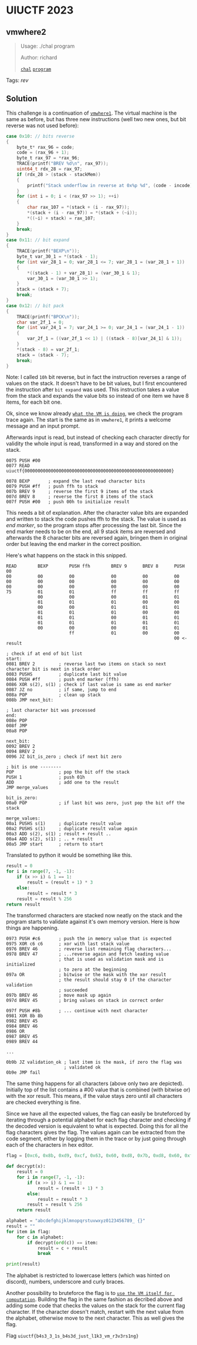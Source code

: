 # UIUCTF 2023

## vmwhere2

> Usage: ./chal program
>
>  Author: richard
>
> [`chal`](chal)
> [`program`](program)

Tags: _rev_

## Solution
This challenge is a continuation of [`vmwhere1`](../vmwhere1/README.md). The virtual machine is the same as before, but has three new instructions (well two new ones, but bit reverse was not used before):

```c
case 0x10: // bits reverse
{
	byte_t* rax_96 = code;
	code = (rax_96 + 1);
	byte_t rax_97 = *rax_96;
	TRACE(printf("BREV %d\n", rax_97));
	uint64_t rdx_28 = rax_97;
	if (rdx_28 > (stack - stackMem))
	{
		printf("Stack underflow in reverse at 0x%p %d", (code - incode), rdx_28);
	}
	for (int i = 0; i < (rax_97 >> 1); ++i)
	{
		char rax_107 = *(stack + (i - rax_97));
		*(stack + (i - rax_97)) = *(stack + (~i));
		*((~i) + stack) = rax_107;
	}
	break;
}
case 0x11: // bit expand
{
	TRACE(printf("BEXP\n"));
	byte_t var_30_1 = *(stack - 1);
	for (int var_28_1 = 0; var_28_1 <= 7; var_28_1 = (var_28_1 + 1))
	{
		*((stack - 1) + var_28_1) = (var_30_1 & 1);
		var_30_1 = (var_30_1 >> 1);
	}
	stack = (stack + 7);
	break;
}
case 0x12: // bit pack
{
	TRACE(printf("BPCK\n"));
	char var_2f_1 = 0;
	for (int var_24_1 = 7; var_24_1 >= 0; var_24_1 = (var_24_1 - 1))
	{
		var_2f_1 = ((var_2f_1 << 1) | ((stack - 8)[var_24_1] & 1));
	}
	*(stack - 8) = var_2f_1;
	stack = (stack - 7);
	break;
}
```

Note: I called `10h` bit reverse, but in fact the instruction reverses a range of values on the stack. It doesn't have to be bit values, but I first encountered the instruction after `bit expand` was used. This instruction takes a value from the stack and expands the value bits so instead of one item we have 8 items, for each bit one.

Ok, since we know already [`what the VM is doing`](../vmwhere1/README.md), we check the program trace again. The start is the same as in `vmwhere1`, it prints a welcome message and an input prompt. 

Afterwards input is read, but instead of checking each character directly for validity the whole input is read, transformed in a way and stored on the stack.

```
0075 PUSH #00
0077 READ
uiuctf{00000000000000000000000000000000000000000000000000000000}

0078 BEXP		; expand the last read character bits
0079 PUSH #ff	; push ffh to stack
007b BREV 9		; reverse the first 9 items of the stack
007d BREV 8		; reverse the first 8 items of the stack
007f PUSH #00	; push 00h to initialize result
```

This needs a bit of explanation. After the character value bits are expanded and written to stack the code pushes ffh to the stack. The value is used as *end marker*, so the program stops after processing the last bit. Since the end marker needs to be on the end, all 9 stack items are reversed and afterwards the 8 character bits are reversed again, bringen them in original order but leaving the end marker in the correct position.

Here's what happens on the stack in this snipped.

```
READ		BEXP		PUSH ffh		BREV 9		BREV 8		PUSH 00
00			00			00				00			00			00
00			00			00				00			00			00
00			00			00				00			00			00
75			01			01				ff			ff			ff
			00			00				00			01			01
			01			01				01			00			00
			00			00				01			01			01
			01			01				01			00			00
			01			01				00			01			01
			01			01				01			01			01
			00			00				00			01			01
						ff				01			00			00
																00 <- result
```

```
; check if at end of bit list
start:
0081 BREV 2			; reverse last two items on stack so next character bit is next in stack order
0083 PUSHS			; duplicate last bit value
0084 PUSH #ff		; push end marker (ffh)
0086 XOR s(2), s(1)	; check if last value is same as end marker
0087 JZ no			; if same, jump to end
008a POP			; clean up stack
008b JMP next_bit:

; last character bit was processed
end:
008e POP
008f JMP
00a8 POP

next_bit:
0092 BREV 2
0094 BREV 2 
0096 JZ bit_is_zero	; check if next bit zero

; bit is one --------
POP					; pop the bit off the stack
PUSH 1				; push 01h
ADD					; add one to the result
JMP merge_values

bit_is_zero:
00a0 POP			; if last bit was zero, just pop the bit off the stack

merge_values:
00a1 PUSHS s(1)		; duplicate result value
00a2 PUSHS s(1)		; duplicate result value again
00a3 ADD s(2), s(1) ; result + result ..
00a4 ADD s(2), s(1)	; .. + result
00a5 JMP start		; return to start
```

Translated to python it would be something like this.

```python
result = 0
for i in range(7, -1, -1):
	if (x >> i) & 1 == 1:
		result = (result + 1) * 3
	else:
		result = result * 3
	result = result % 256
return result
```

The transformed characters are stacked now neatly on the stack and the program starts to validate against it's own memory version. Here is how things are happening.

```
0973 PUSH #c6		; push the in memory value that is expected
0975 XOR c6 c6		; xor with last stack value
0976 BREV 46		; reverse list remaining flag characters...
0978 BREV 47		; ...reverse again and fetch leading value 
					; that is used as validation mask and is initialized
					; to zero at the beginning
097a OR				; bitwise or the mask with the xor result
					; the result should stay 0 if the character validation
					; succeeded
097b BREV 46		; move mask up again
097d BREV 45		; bring values on stack in correct order

097f PUSH #8b		; ... continue with next character
0981 XOR 8b 8b
0982 BREV 45
0984 BREV 46
0986 OR
0987 BREV 45
0989 BREV 44

...

0b9b JZ validation_ok ; last item is the mask, if zero the flag was 
					  ; validated ok
0b9e JMP fail
```

The same thing happens for all characters (above only two are depicted). Initially top of the list contains a #00 value that is combined (with bitwise or) with the xor result. This means, if the value stays zero until all characters are checked everything is fine.

Since we have all the expected values, the flag can easily be bruteforced by iterating through a potential alphabet for each flag character and checking if the decoded version is equivalent to what is expected. Doing this for all the flag characters gives the flag. The values again can be extracted from the code segment, either by logging them in the trace or by just going through each of the characters in hex editor.

```python
flag = [0xc6, 0x8b, 0xd9, 0xcf, 0x63, 0x60, 0xd8, 0x7b, 0xd8, 0x60, 0xf6, 0xd3, 0x7b, 0xf6, 0xd8, 0xc1, 0xcf, 0xd0, 0xf6, 0x72, 0x63, 0x75, 0xbe, 0xf6, 0x7f, 0xd8, 0x63, 0xe7, 0x6d, 0xf6, 0x63, 0xcf, 0xf6, 0xd8, 0xf6, 0xd8, 0x63, 0xe7, 0x6d, 0xb4, 0x88, 0x72, 0x70, 0x75, 0xb8, 0x75]

def decrypt(x):
    result = 0
    for i in range(7, -1, -1):
        if (x >> i) & 1 == 1:
            result = (result + 1) * 3
        else:
            result = result * 3
        result = result % 256
    return result

alphabet = "abcdefghijklmnopqrstuvwxyz0123456789_ {}"
result = ""
for item in flag:
    for c in alphabet:
        if decrypt(ord(c)) == item:
            result = c + result
            break

print(result)
```

The alphabet is restricted to lowercase letters (which was hinted on discord), numbers, underscore and curly braces.

Another possibility to bruteforce the flag is to [`use the VM itself for computation`](stack_vm.cpp). Building the flag in the same fashion as decribed above and adding some code that checks the values on the stack for the current flag character. If the character doesn't match, restart with the next value from the alphabet, otherwise move to the next character. This as well gives the flag.

Flag `uiuctf{b4s3_3_1s_b4s3d_just_l1k3_vm_r3v3rs1ng}`